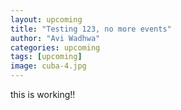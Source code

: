 ```yaml
---
layout: upcoming
title: "Testing 123, no more events"
author: "Avi Wadhwa"
categories: upcoming
tags: [upcoming]
image: cuba-4.jpg
---
```


this is working!!
